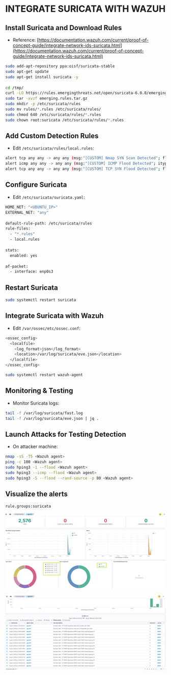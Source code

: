 # INTEGRATE SURICATA WITH WAZUH

## Install Suricata and Download Rules

- Reference: [https://documentation.wazuh.com/current/proof-of-concept-guide/integrate-network-ids-suricata.html](https://documentation.wazuh.com/current/proof-of-concept-guide/integrate-network-ids-suricata.html)

```sh
sudo add-apt-repository ppa:oisf/suricata-stable
sudo apt-get update
sudo apt-get install suricata -y

cd /tmp/
curl -LO https://rules.emergingthreats.net/open/suricata-6.0.8/emerging.rules.tar.gz
sudo tar -xvzf emerging.rules.tar.gz
sudo mkdir -p /etc/suricata/rules
sudo mv rules/*.rules /etc/suricata/rules/
sudo chmod 640 /etc/suricata/rules/*.rules
sudo chown root:suricata /etc/suricata/rules/*.rules
```

## Add Custom Detection Rules

- Edit `/etc/suricata/rules/local.rules`:

```sh
alert tcp any any -> any any (msg:"[CUSTOM] Nmap SYN Scan Detected"; flags:S; threshold:type both, track by_src, count 10, seconds 30; sid:10000001; rev:1;)
alert icmp any any -> any any (msg:"[CUSTOM] ICMP Flood Detected"; itype:8; threshold:type both, track by_src, count 100, seconds 10; sid:10000002; rev:1;)
alert tcp any any -> any any (msg:"[CUSTOM] TCP SYN Flood Detected"; flags:S; threshold:type both, track by_src, count 50, seconds 10; sid:10000003; rev:1;)
```

## Configure Suricata

- Edit `/etc/suricata/suricata.yaml`:

```sh
HOME_NET: "<UBUNTU_IP>"
EXTERNAL_NET: "any"

default-rule-path: /etc/suricata/rules
rule-files:
  - "*.rules"
  - local.rules

stats:
  enabled: yes

af-packet:
  - interface: enp0s3
```

## Restart Suricata

```sh
sudo systemctl restart suricata
```

## Integrate Suricata with Wazuh

- Edit `/var/ossec/etc/ossec.conf`:

```sh
<ossec_config>
  <localfile>
    <log_format>json</log_format>
    <location>/var/log/suricata/eve.json</location>
  </localfile>
</ossec_config>
```

```sh
sudo systemctl restart wazuh-agent
```

## Monitoring & Testing

- Monitor Suricata logs:

```sh
tail -f /var/log/suricata/fast.log
tail -f /var/log/suricata/eve.json | jq .
```

## Launch Attacks for Testing Detection

- On attacker machine:

```sh
nmap -sS -T5 <Wazuh agent>
ping -c 100 <Wazuh agent>
sudo hping3 -1 --flood <Wazuh agent>
sudo hping3 --icmp --flood <Wazuh agent>
sudo hping3 -S --flood --rand-source -p 80 <Wazuh agent>
```

## Visualize the alerts

```sh
rule.groups:suricata
```

![WAZUH](/Wazuh/assets/02.png)

![WAZUH](/Wazuh/assets/03.png)
